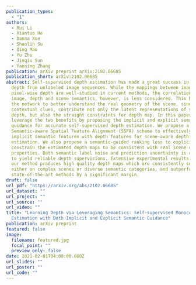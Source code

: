 ```yaml
---
publication_types:
  - "1"
authors:
  - Rui Li
  - Xiantuo He
  - Danna Xue
  - Shaolin Su
  - Qing Mao
  - Yu Zhu
  - Jinqiu Sun
  - Yanning Zhang
publication: arXiv preprint arXiv:2102.06685
publication_short: arXiv:2102.06685
abstract: Self-supervised depth estimation has made a great success in learning
  depth from unlabeled image sequences. While the mappings between image and
  pixel-wise depth are well-studied in current methods, the correlation between
  image, depth and scene semantics, however, is less considered. This hinders
  the network to better understand the real geometry of the scene, since the
  contextual clues, contribute not only the latent representations of scene
  depth, but also the straight constraints for depth map. In this paper, we
  leverage the two benefits by proposing the implicit and explicit semantic
  guidance for accurate self-supervised depth estimation. We propose a
  Semantic-aware Spatial Feature Alignment (SSFA) scheme to effectively align
  implicit semantic features with depth features for scene-aware depth
  estimation. We also propose a semantic-guided ranking loss to explicitly
  constrain the estimated depth maps to be consistent with real scene contextual
  properties. Both semantic label noise and prediction uncertainty is considered
  to yield reliable depth supervisions. Extensive experimental results show that
  our method produces high quality depth maps which are consistently superior
  either on complex scenes or diverse semantic categories, and outperforms the
  state-of-the-art methods by a significant margin.
draft: false
url_pdf: "https://arxiv.org/abs/2102.06685"
url_dataset: ""
url_project: ""
url_source: ""
url_video: ""
title: "Learning Depth via Leveraging Semantics: Self-supervised Monocular Depth
  Estimation with Both Implicit and Explicit Semantic Guidance"
publication: arXiv preprint
featured: false
image:
  filename: featured.jpg
  focal_point: ""
  preview_only: false
date: 2021-02-01T04:00:00.000Z
url_slides: ""
url_poster: ""
url_code: ""
---
```

